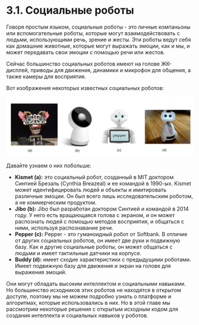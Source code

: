 # 3.1. Социальные роботы

Говоря простым языком, социальные роботы - это личные компаньоны или вспомогательные роботы, которые могут взаимодействовать с людьми, использующими речь, зрение и жесты. Эти роботы ведут себя как домашние животные, которые могут выражать эмоции, как и мы, и может передавать свои эмоции с помощью речи или жестов.

Сейчас большинство социальных роботов имеют на голове ЖК-дисплей, приводы для движения, динамики и микрофон для общения, а также камеры для восприятия.

Вот изображения некоторых известных социальных роботов:

![](../../.gitbook/assets/image%20%287%29.png)

Давайте узнаем о них побольше:

* **Kismet \(a\):** это социальный робот, созданный в MIT доктором Синтией Брезаль \(Cynthia Breazeal\) и ее командой в 1990-ых. Kismet может идентифицировать людей и объекты и имитировать различные эмоции. Он был всего лишь исследовательским роботом, а не коммерческим продуктом.
* **Jibo \(b\):** Jibo был разработан доктором Синтией и командой в 2014 году. У него есть вращающаяся голова с экраном, и он может распознать людей с помощью методов восприятия, и общаться с ними, используя распознавание речи.
* **Pepper \(c\):** Pepper - это гуманоидный робот от Softbank. В отличие от других социальных роботов, он имеет две руки и подвижную базу. Как и другие социальные роботы, он может общаться с людьми и имеет тактильные датчики на корпусе.
* **Buddy \(d\):** имеет сходие характеристики с предыдущими роботами. Имеет подвижную базу для движения и экран на голове для выражения эмоций.

Они могут обладать высоким интеллектом и социальными навыками. Но большинство исходников этих роботов не находятся в открытом доступе, поэтому мы не можем подробно узнать о платформе и алгоритмах, которые использовались в них. Но в этой главе мы рассмотрим некоторые решения с открытым исходным кодом для создания интеллекта и социальных навыков у роботов.

